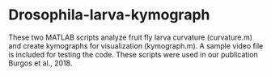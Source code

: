 # Drosophila-larva-kymograph

These two MATLAB scripts analyze fruit fly larva curvature (curvature.m) and create kymographs for visualization (kymograph.m). A sample video file is included for testing the code. These scripts were used in our publication Burgos et al., 2018.
